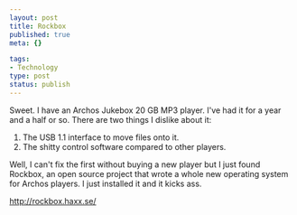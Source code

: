 ```yaml
--- 
layout: post
title: Rockbox
published: true
meta: {}

tags: 
- Technology
type: post
status: publish
---
```

Sweet. I have an Archos Jukebox 20 GB MP3 player. I've had it for a year and a half or so. There are two things I dislike about it:
<ol>
	<li>The USB 1.1 interface to move files onto it.</li>
	<li>The shitty control software compared to other players.</li>
</ol>
Well, I can't fix the first without buying a new player but I just found Rockbox, an open source project that wrote a whole new operating system for Archos players. I just installed it and it kicks ass.

<a href="http://rockbox.haxx.se/">http://rockbox.haxx.se/</a>

